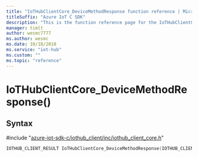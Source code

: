 ```yaml
---                             
title: "IoTHubClientCore_DeviceMethodResponse function reference | Microsoft Docs" 
titleSuffix: "Azure IoT C SDK"            
description: "This is the function reference page for the IoTHubClientCore_DeviceMethodResponse() function in the Azure IoT C SDK. This SDK is used with Azure IoT Hub and Azure IoT Hub Device Provisioning Service"            
manager: timlt                 
author: wesmc7777              
ms.author: wesmc               
ms.date: 10/18/2018                    
ms.service: "iot-hub"             
ms.custom: ""                
ms.topic: "reference"        
---                            
```


# IoTHubClientCore_DeviceMethodResponse()

## Syntax

\#include "[azure-iot-sdk-c/iothub_client/inc/iothub_client_core.h](../iothub-client-core-h.md)"  
```C
IOTHUB_CLIENT_RESULT IoTHubClientCore_DeviceMethodResponse(IOTHUB_CLIENT_CORE_HANDLE  C2);
```

